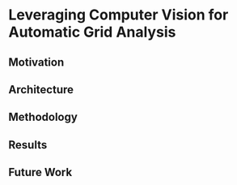 # Leveraging Computer Vision for Automatic Grid Analysis


## Motivation 

## Architecture 

## Methodology

## Results

## Future Work
